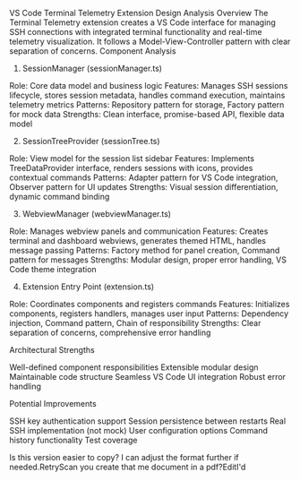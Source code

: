 VS Code Terminal Telemetry Extension Design Analysis
Overview
The Terminal Telemetry extension creates a VS Code interface for managing SSH connections with integrated terminal functionality and real-time telemetry visualization. It follows a Model-View-Controller pattern with clear separation of concerns.
Component Analysis
1. SessionManager (sessionManager.ts)

Role: Core data model and business logic
Features: Manages SSH sessions lifecycle, stores session metadata, handles command execution, maintains telemetry metrics
Patterns: Repository pattern for storage, Factory pattern for mock data
Strengths: Clean interface, promise-based API, flexible data model

2. SessionTreeProvider (sessionTree.ts)

Role: View model for the session list sidebar
Features: Implements TreeDataProvider interface, renders sessions with icons, provides contextual commands
Patterns: Adapter pattern for VS Code integration, Observer pattern for UI updates
Strengths: Visual session differentiation, dynamic command binding

3. WebviewManager (webviewManager.ts)

Role: Manages webview panels and communication
Features: Creates terminal and dashboard webviews, generates themed HTML, handles message passing
Patterns: Factory method for panel creation, Command pattern for messages
Strengths: Modular design, proper error handling, VS Code theme integration

4. Extension Entry Point (extension.ts)

Role: Coordinates components and registers commands
Features: Initializes components, registers handlers, manages user input
Patterns: Dependency injection, Command pattern, Chain of responsibility
Strengths: Clear separation of concerns, comprehensive error handling

Architectural Strengths

Well-defined component responsibilities
Extensible modular design
Maintainable code structure
Seamless VS Code UI integration
Robust error handling

Potential Improvements

SSH key authentication support
Session persistence between restarts
Real SSH implementation (not mock)
User configuration options
Command history functionality
Test coverage

Is this version easier to copy? I can adjust the format further if needed.RetryScan you create that me document in a pdf?EditI'd 